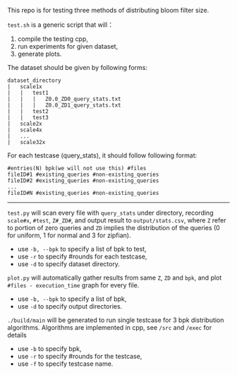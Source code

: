 This repo is for testing three methods of distributing bloom filter size.

```test.sh``` is a generic script that will：
  1. compile the testing cpp,
  2. run experiments for given dataset, 
  3. generate plots.

The dataset should be given by following forms:

```
dataset_directory
|   scale1x
|   |   test1
|   |   |   Z0.0_ZD0_query_stats.txt
|   |   |   Z0.0_ZD1_query_stats.txt 
|   |   test2
|   |   test3
|   scale2x
|   scale4x
|   ...
|   scale32x
```

For each testcase (query_stats), it should follow following format:

```
#entries(N) bpk(we will not use this) #files
fileID#1 #existing_queries #non-existing_queries
fileID#2 #existing_queries #non-existing_queries
...
fileID#N #existing_queries #non-existing_queries
```

--- 

```test.py``` will scan every file with ```query_stats``` under directory, recording ```scale#x```, ```#test```, ```Z#_ZD#```, and output result to ```output/stats.csv```, where ```Z``` refer to portion of zero queries and ```ZD``` implies the distribution of the queries (0 for uniform, 1 for normal and 3 for zipfian).
- use ```-b, --bpk``` to specify a list of bpk to test,
- use ```-r``` to specify #rounds for each testcase,
- use ```-d``` to specify dataset directory.

```plot.py``` will automatically gather results from same ```Z```, ```ZD``` and ```bpk```, and plot ```#files - execution_time``` graph for every file.
- use ```-b, --bpk``` to specify a list of bpk,
- use ```-d``` to specify output directories.


```./build/main``` will be generated to run single testcase for 3 bpk distribution algorithms. Algorithms are implemented in cpp, see ```/src``` and ```/exec``` for details
- use ```-b``` to specify bpk,
- use ```-r``` to specify #rounds for the testcase,
- use ```-f``` to specify testcase name.